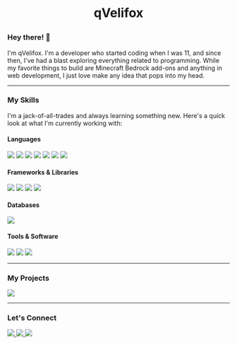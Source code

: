 # <p align="center">qVelifox</p>

### Hey there! 👋

I'm qVelifox. I'm a developer who started coding when I was 11, and since then, I've had a blast exploring everything related to programming. While my favorite things to build are Minecraft Bedrock add-ons and anything in web development, I just love make any idea that pops into my head.

---

### My Skills

I'm a jack-of-all-trades and always learning something new. Here's a quick look at what I'm currently working with:
<br>

#### Languages

<span>
  <img src="https://img.shields.io/badge/HTML5-E34F26?style=for-the-badge&logo=html5&logoColor=white">
  <img src="https://img.shields.io/badge/CSS3-1572B6?style=for-the-badge&logo=css3&logoColor=white">
  <img src="https://img.shields.io/badge/JavaScript-F7DF1E?style=for-the-badge&logo=javascript&logoColor=black">
  <img src="https://img.shields.io/badge/TypeScript-007ACC?style=for-the-badge&logo=typescript&logoColor=white">
  <img src="https://img.shields.io/badge/Python-3776AB?style=for-the-badge&logo=python&logoColor=white">
  <img src="https://img.shields.io/badge/Vue.js-4FC08D?style=for-the-badge&logo=vue.js&logoColor=white">
  <img src="https://img.shields.io/badge/PHP-777BB4?style=for-the-badge&logo=php&logoColor=white">
</span>

<br>

#### Frameworks & Libraries

<span>
  <img src="https://img.shields.io/badge/Vite-646CFF?style=for-the-badge&logo=vite&logoColor=white">
  <img src="https://img.shields.io/badge/Electron-2B2E3A?style=for-the-badge&logo=electron&logoColor=white">
  <img src="https://img.shields.io/badge/Node.js-339933?style=for-the-badge&logo=nodedotjs&logoColor=white">
  <img src="https://img.shields.io/badge/Discord.js-5865F2?style=for-the-badge&logo=discord&logoColor=white">
</span>

<br>

#### Databases

<span>
  <img src="https://img.shields.io/badge/SQL-4479A1?style=for-the-badge&logo=postgresql&logoColor=white">
</span>

<br>

#### Tools & Software

<span>
  <img src="https://img.shields.io/badge/Git-F05032?style=for-the-badge&logo=git&logoColor=white">
  <img src="https://img.shields.io/badge/Visual_Studio_Code-0078D4?style=for-the-badge&logo=visual%20studio%20code&logoColor=white">
  <img src="https://img.shields.io/badge/Figma-F24E1E?style=for-the-badge&logo=figma&logoColor=white">
</span>

---

### My Projects

<a href="https://discord.com/invite/votre_lien_discord">
    <img src="https://img.shields.io/badge/No Projects Right Now...-A80000?style=for-the-badge">
</a>

---

### Let's Connect
  <a href="https://discord.com/invite/votre_lien_discord">
    <img src="https://img.shields.io/badge/Discord-qVelifox-5865F2?style=for-the-badge&logo=discord&logoColor=white">
  </a>
  <a href="https://twitter.com/@VelifoxGlg">
    <img src="https://img.shields.io/badge/Twitter-@VelifoxGlg-1DA1F2?style=for-the-badge&logo=twitter&logoColor=white">
  </a>
<!--   <a href="[Later]">
    <img src="https://img.shields.io/badge/[Later]-blue?style=for-the-badge&logo=react&logoColor=white">
  </a> -->
  <a href="mailto:velifoxxyz@gmail.com">
    <img src="https://img.shields.io/badge/Email-velifoxxyz@gmail.com-red?style=for-the-badge&logo=gmail&logoColor=white">
  </a>
